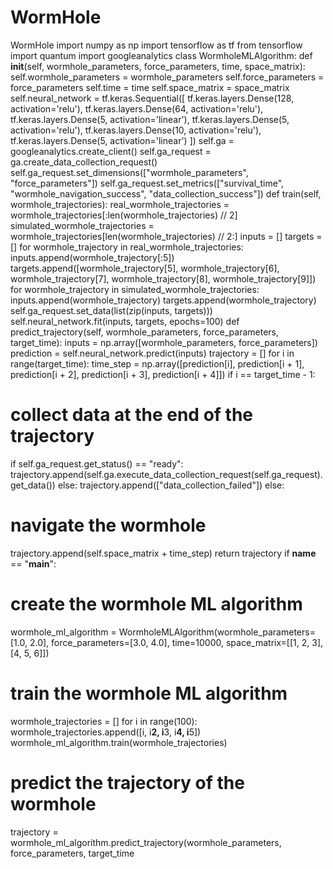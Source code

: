 # WormHole
WormHole
import numpy as np
import tensorflow as tf
from tensorflow import quantum
import googleanalytics
class WormholeMLAlgorithm:
def __init__(self, wormhole_parameters, force_parameters, time, space_matrix):
self.wormhole_parameters = wormhole_parameters
self.force_parameters = force_parameters
self.time = time
self.space_matrix = space_matrix
self.neural_network = tf.keras.Sequential([
tf.keras.layers.Dense(128, activation='relu'),
tf.keras.layers.Dense(64, activation='relu'),
tf.keras.layers.Dense(5, activation='linear'),
tf.keras.layers.Dense(5, activation='relu'),
tf.keras.layers.Dense(10, activation='relu'),
tf.keras.layers.Dense(5, activation='linear')
])
self.ga = googleanalytics.create_client()
self.ga_request = ga.create_data_collection_request()
self.ga_request.set_dimensions(["wormhole_parameters", "force_parameters"])
self.ga_request.set_metrics(["survival_time", "wormhole_navigation_success",
"data_collection_success"])
def train(self, wormhole_trajectories):
real_wormhole_trajectories = wormhole_trajectories[:len(wormhole_trajectories) // 2]
simulated_wormhole_trajectories = wormhole_trajectories[len(wormhole_trajectories) // 2:]
inputs = []
targets = []
for wormhole_trajectory in real_wormhole_trajectories:
inputs.append(wormhole_trajectory[:5])
targets.append([wormhole_trajectory[5], wormhole_trajectory[6], wormhole_trajectory[7],
wormhole_trajectory[8], wormhole_trajectory[9]])
for wormhole_trajectory in simulated_wormhole_trajectories:
inputs.append(wormhole_trajectory)
targets.append(wormhole_trajectory)
self.ga_request.set_data(list(zip(inputs, targets)))
self.neural_network.fit(inputs, targets, epochs=100)
def predict_trajectory(self, wormhole_parameters, force_parameters, target_time):
inputs = np.array([wormhole_parameters, force_parameters])
prediction = self.neural_network.predict(inputs)
trajectory = []
for i in range(target_time):
time_step = np.array([prediction[i], prediction[i + 1], prediction[i + 2], prediction[i + 3],
prediction[i + 4]])
if i == target_time - 1:
# collect data at the end of the trajectory
if self.ga_request.get_status() == "ready":
trajectory.append(self.ga.execute_data_collection_request(self.ga_request).get_data())
else:
trajectory.append(["data_collection_failed"])
else:
# navigate the wormhole
trajectory.append(self.space_matrix + time_step)
return trajectory
if __name__ == "__main__":
# create the wormhole ML algorithm
wormhole_ml_algorithm = WormholeMLAlgorithm(wormhole_parameters=[1.0, 2.0],
force_parameters=[3.0, 4.0], time=10000, space_matrix=[[1, 2, 3], [4, 5, 6]])
# train the wormhole ML algorithm
wormhole_trajectories = []
for i in range(100):
wormhole_trajectories.append([i, i**2, i**3, i**4, i**5])
wormhole_ml_algorithm.train(wormhole_trajectories)
# predict the trajectory of the wormhole
trajectory = wormhole_ml_algorithm.predict_trajectory(wormhole_parameters,
force_parameters, target_time
